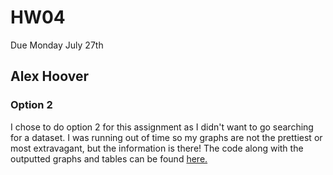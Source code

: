 # HW04
Due Monday July 27th
## Alex Hoover
 

### Option 2
I chose to do option 2 for this assignment as I didn't want to go searching for a dataset. I was running out of time so my graphs are not the prettiest or most extravagant, but the information is there! The code along with the outputted graphs and tables can be found [here.](HW04.MD)

